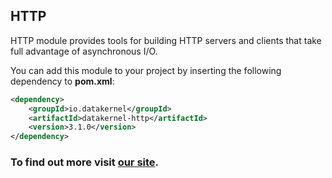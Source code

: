 ## HTTP

HTTP module provides tools for building HTTP servers and clients that take full advantage of asynchronous I/O.

You can add this module to your project by inserting the following dependency to **pom.xml**:
```xml
<dependency>
    <groupId>io.datakernel</groupId>
    <artifactId>datakernel-http</artifactId>
    <version>3.1.0</version>
</dependency>
```

### To find out more visit [our site](https://datakernel.io/docs/components/core/http.html).